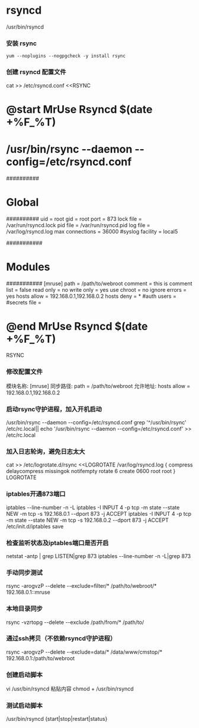 # rsyncd
/usr/bin/rsyncd

### 安装 rsync

    yum --noplugins --nogpgcheck -y install rsync

### 创建 rsyncd 配置文件

cat >> /etc/rsyncd.conf <<RSYNC
# @start MrUse Rsyncd $(date +%F_%T)
# /usr/bin/rsync --daemon --config=/etc/rsyncd.conf

##########
# Global #
##########
uid = root
gid = root
port = 873
lock file = /var/run/rsyncd.lock
pid file = /var/run/rsyncd.pid
log file = /var/log/rsyncd.log
max connections = 36000
#syslog facility = local5

###########
# Modules #
###########
[mruse]
path = /path/to/webroot
comment = this is comment
list = false
read only = no
write only = yes
use chroot = no
ignore errors = yes
hosts allow = 192.168.0.1,192.168.0.2
hosts deny = *
#auth users = 
#secrets file =

# @end MrUse Rsyncd $(date +%F_%T)
RSYNC


### 修改配置文件
模块名称: [mruse] 
同步路径: path = /path/to/webroot 
允许地址: hosts allow = 192.168.0.1,192.168.0.2

### 启动rsync守护进程，加入开机启动
/usr/bin/rsync --daemon --config=/etc/rsyncd.conf
grep '^/usr/bin/rsync' /etc/rc.local|| echo '/usr/bin/rsync --daemon --config=/etc/rsyncd.conf' >> /etc/rc.local

### 加入日志轮询，避免日志太大
cat >> /etc/logrotate.d/rsync <<LOGROTATE
/var/log/rsyncd.log {
        compress
        delaycompress
        missingok
        notifempty
        rotate 6
        create 0600 root root
}
LOGROTATE

### iptables开通873端口
iptables --line-number -n -L
iptables -I INPUT 4 -p tcp -m state --state NEW -m tcp -s 192.168.0.1 --dport 873 -j ACCEPT
iptables -I INPUT 4 -p tcp -m state --state NEW -m tcp -s 192.168.0.2 --dport 873 -j ACCEPT
/etc/init.d/iptables save

### 检查监听状态及iptables端口是否开启
netstat -antp | grep LISTEN|grep 873
iptables --line-number -n -L|grep 873

### 手动同步测试
rsync -arogvzP --delete --exclude=filter/* /path/to/webroot/* 192.168.0.1::mruse
### 本地目录同步
rsync -vzrtopg --delete --exclude /path/from/* /path/to/
### 通过ssh拷贝（不依赖rsyncd守护进程）
rsync -arogvzP --delete --exclude=data/* /data/www/cmstop/* 192.168.0.1:/path/to/webroot

### 创建启动脚本
vi /usr/bin/rsyncd 粘贴内容
chmod + /usr/bin/rsyncd

### 测试启动脚本
/usr/bin/rsyncd {start|stop|restart|status}
